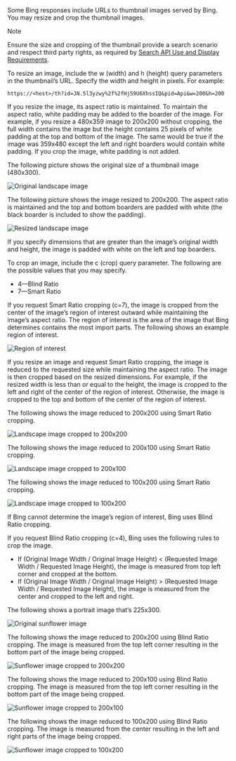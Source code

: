 Some Bing responses include URLs to thumbnail images served by Bing. You may resize and crop the thumbnail images. 

> [!NOTE]
> Ensure the size and cropping of the thumbnail provide a search scenario and respect third party rights, as required by [Search API Use and Display Requirements](/useanddisplayrequirements.md).


To resize an image, include the w (width) and h (height) query parameters in the thumbnail’s URL. Specify the width and height in pixels. For example:  
  
`https://<host>/th?id=JN.5l3yzwy%2f%2fHj59U6XhssIQ&pid=Api&w=200&h=200`  
  
If you resize the image, its aspect ratio is maintained. To maintain the aspect ratio, white padding may be added to the boarder of the image. For example, if you resize a 480x359 image to 200x200 without cropping, the full width contains the image but the height contains 25 pixels of white padding at the top and bottom of the image. The same would be true if the image was 359x480 except the left and right boarders would contain white padding. If you crop the image, white padding is not added.  
  
The following picture shows the original size of a thumbnail image (480x300).  
  
![Original landscape image](./media/cognitive-services-bing-resize-crop/bing-resize-crop-landscape.PNG)  
  
The following picture shows the image resized to 200x200. The aspect ratio is maintained and the top and bottom boarders are padded with white (the black boarder is included to show the padding).  
  
![Resized landscape image](./media/cognitive-services-bing-resize-crop/bing-resize-crop-landscape-resized.PNG)  
  
If you specify dimensions that are greater than the image’s original width and height, the image is padded with white on the left and top boarders.  
  
To crop an image, include the c (crop) query parameter. The following are the possible values that you may specify.  
  
- 4&mdash;Blind Ratio  
- 7&mdash;Smart Ratio  
  
If you request Smart Ratio cropping (c=7), the image is cropped from the center of the image’s region of interest outward while maintaining the image’s aspect ratio. The region of interest is the area of the image that Bing determines contains the most import parts. The following shows an example region of interest.  
  
![Region of interest](./media/cognitive-services-bing-resize-crop/bing-resize-crop-regionofinterest.PNG)

If you resize an image and request Smart Ratio cropping, the image is reduced to the requested size while maintaining the aspect ratio. The image is then cropped based on the resized dimensions. For example, if the resized width is less than or equal to the height, the image is cropped to the left and right of the center of the region of interest. Otherwise, the image is cropped to the top and bottom of the center of the region of interest.  
  
The following shows the image reduced to 200x200 using Smart Ratio cropping.  
  
![Landscape image cropped to 200x200](./media/cognitive-services-bing-resize-crop/bing-resize-crop-landscape200x200c7.PNG)
  
The following shows the image reduced to 200x100 using Smart Ratio cropping.  
   
![Landscape image cropped to 200x100](./media/cognitive-services-bing-resize-crop/bing-resize-crop-landscape200x100c7.PNG)
  
The following shows the image reduced to 100x200 using Smart Ratio cropping.  
  
![Landscape image cropped to 100x200](./media/cognitive-services-bing-resize-crop/bing-resize-crop-landscape100x200c7.PNG)
  
If Bing cannot determine the image’s region of interest, Bing uses Blind Ratio cropping.  
  
If you request Blind Ratio cropping (c=4), Bing uses the following rules to crop the image.  
  
- If (Original Image Width / Original Image Height) < (Requested Image Width / Requested Image Height), the image is measured from top left corner and cropped at the bottom.  
- If (Original Image Width / Original Image Height) > (Requested Image Width / Requested Image Height), the image is measured from the center and cropped to the left and right.  
  
The following shows a portrait image that’s 225x300.  
  
![Original sunflower image](./media/cognitive-services-bing-resize-crop/bing-resize-crop-sunflower.PNG)
  
The following shows the image reduced to 200x200 using Blind Ratio cropping. The image is measured from the top left corner resulting in the bottom part of the image being cropped.  
  
![Sunflower image cropped to 200x200](./media/cognitive-services-bing-resize-crop/bing-resize-crop-sunflower200x200c4.PNG)
  
The following shows the image reduced to 200x100 using Blind Ratio cropping. The image is measured from the top left corner resulting in the bottom part of the image being cropped.  
  
![Sunflower image cropped to 200x100](./media/cognitive-services-bing-resize-crop/bing-resize-crop-sunflower200x100c4.PNG)
  
The following shows the image reduced to 100x200 using Blind Ratio cropping. The image is measured from the center resulting in the left and right parts of the image being cropped.  
  
![Sunflower image cropped to 100x200](./media/cognitive-services-bing-resize-crop/bing-resize-crop-sunflower100x200c4.PNG)
